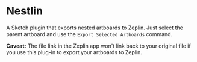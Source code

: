 # Nestlin
A Sketch plugin that exports nested artboards to Zeplin. Just select the parent artboard and use the `Export Selected Artboards` command.

**Caveat:** The file link in the Zeplin app won't link back to your original file if you use this plug-in to export your artboards to Zeplin.
